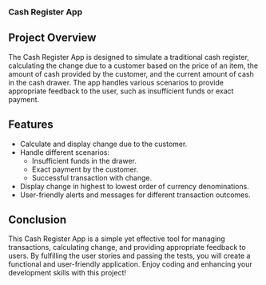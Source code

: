 ### Cash Register App

## Project Overview
The Cash Register App is designed to simulate a traditional cash register, calculating the change due to a customer based on the price of an item, the amount of cash provided by the customer, and the current amount of cash in the cash drawer. The app handles various scenarios to provide appropriate feedback to the user, such as insufficient funds or exact payment.

## Features
- Calculate and display change due to the customer.
- Handle different scenarios:
  - Insufficient funds in the drawer.
  - Exact payment by the customer.
  - Successful transaction with change.
- Display change in highest to lowest order of currency denominations.
- User-friendly alerts and messages for different transaction outcomes.


## Conclusion
This Cash Register App is a simple yet effective tool for managing transactions, calculating change, and providing appropriate feedback to users. By fulfilling the user stories and passing the tests, you will create a functional and user-friendly application. Enjoy coding and enhancing your development skills with this project!
